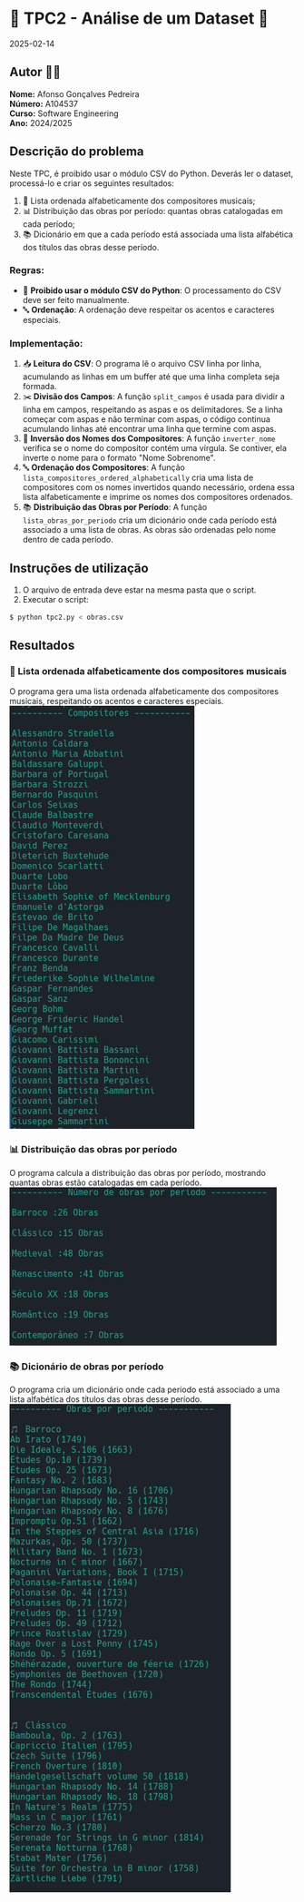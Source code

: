 # 🎵 TPC2 - Análise de um Dataset 🎵

2025-02-14

## Autor 🧑‍💻 
**Nome:** Afonso Gonçalves Pedreira  
**Número:** A104537  
**Curso:** Software Engineering  
**Ano:** 2024/2025  

## Descrição do problema

Neste TPC, é proibido usar o módulo CSV do Python. Deverás ler o dataset, processá-lo e criar os seguintes resultados:
1. 📜 Lista ordenada alfabeticamente dos compositores musicais;
2. 📊 Distribuição das obras por período: quantas obras catalogadas em cada período;
3. 📚 Dicionário em que a cada período está associada uma lista alfabética dos títulos das obras desse período.

### Regras:
- 🚫 **Proibido usar o módulo CSV do Python**: O processamento do CSV deve ser feito manualmente.
- 🔤 **Ordenação**: A ordenação deve respeitar os acentos e caracteres especiais.

### Implementação:
1. 📥 **Leitura do CSV**: O programa lê o arquivo CSV linha por linha, acumulando as linhas em um buffer até que uma linha completa seja formada. 
2. ✂️ **Divisão dos Campos**: A função `split_campos` é usada para dividir a linha em campos, respeitando as aspas e os delimitadores. Se a linha começar com aspas e não terminar com aspas, o código continua acumulando linhas até encontrar uma linha que termine com aspas.
3. 🔄 **Inversão dos Nomes dos Compositores**: A função `inverter_nome` verifica se o nome do compositor contém uma vírgula. Se contiver, ela inverte o nome para o formato "Nome Sobrenome".
4. 🔤 **Ordenação dos Compositores**: A função `lista_compositores_ordered_alphabetically` cria uma lista de compositores com os nomes invertidos quando necessário, ordena essa lista alfabeticamente e imprime os nomes dos compositores ordenados.
5. 📚 **Distribuição das Obras por Período**: A função `lista_obras_por_periodo` cria um dicionário onde cada período está associado a uma lista de obras. As obras são ordenadas pelo nome dentro de cada período.

## Instruções de utilização

1. O arquivo de entrada deve estar na mesma pasta que o script.
2. Executar o script:

```sh
$ python tpc2.py < obras.csv
```

## Resultados

### 📜 Lista ordenada alfabeticamente dos compositores musicais
O programa gera uma lista ordenada alfabeticamente dos compositores musicais, respeitando os acentos e caracteres especiais.
![Lista de Compositores](./assets/compositores.png)

### 📊 Distribuição das obras por período
O programa calcula a distribuição das obras por período, mostrando quantas obras estão catalogadas em cada período.
![Obras por período](./assets/obras_periodo.png)

### 📚 Dicionário de obras por período
O programa cria um dicionário onde cada período está associado a uma lista alfabética dos títulos das obras desse período.
![Obras ordenadas por período](./assets/obras.png)

